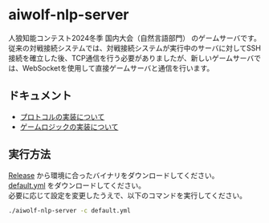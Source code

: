 # aiwolf-nlp-server

人狼知能コンテスト2024冬季 国内大会（自然言語部門） のゲームサーバです。  
従来の対戦接続システムでは、対戦接続システムが実行中のサーバに対してSSH接続を確立した後、TCP通信を行う必要がありましたが、新しいゲームサーバでは、WebSocketを使用して直接ゲームサーバと通信を行います。  

## ドキュメント

- [プロトコルの実装について](./doc/protocol.md)
- [ゲームロジックの実装について](./doc/logic.md)

## 実行方法

[Release](https://github.com/kano-lab/aiwolf-nlp-server/releases/latest) から環境に合ったバイナリをダウンロードしてください。  
[default.yml](https://github.com/kano-lab/aiwolf-nlp-server/releases/latest/download/default.yml) をダウンロードしてください。  
必要に応じて設定を変更したうえで、以下のコマンドを実行してください。  

```bash
./aiwolf-nlp-server -c default.yml
```
